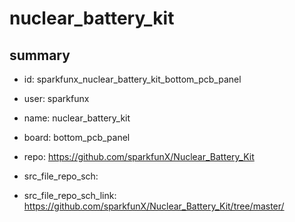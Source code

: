 # nuclear_battery_kit
 
## summary 
* id: sparkfunx_nuclear_battery_kit_bottom_pcb_panel
* user: sparkfunx
* name: nuclear_battery_kit
* board: bottom_pcb_panel
* repo: https://github.com/sparkfunX/Nuclear_Battery_Kit



* src_file_repo_sch: 
* src_file_repo_sch_link: https://github.com/sparkfunX/Nuclear_Battery_Kit/tree/master/




